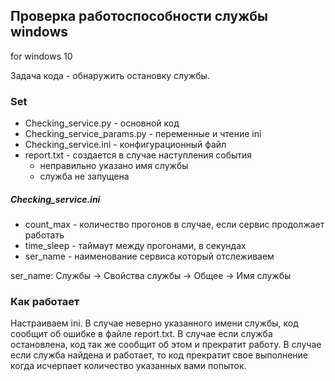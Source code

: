 ## Проверка работоспособности службы windows 

for windows 10

Задача кода - обнаружить остановку службы.

### Set
- Сhecking_service.py - основной код
- Сhecking_service_params.py - переменные и чтение ini
- Сhecking_service.ini - конфигурационный файл
- report.txt - создается в случае наступления события
   - неправильно указано имя службы
   - служба не запущена

##### Сhecking_service.ini 
* count_max - количество прогонов в случае, если сервис продолжает работать
* time_sleep - таймаут между прогонами, в секундах
* ser_name - наименование сервиса который отслеживаем

ser_name:  Службы -> Свойства службы -> Общее -> Имя службы

### Как работает
Настраиваем ini. В случае неверно указанного имени службы, код сообщит об ошибке в
файле report.txt. В случае если служба остановлена, код так же сообщит об этом и прекратит работу.
В случае если служба найдена и работает, то код прекратит свое выполнение когда исчерпает количество указанных вами попыток.